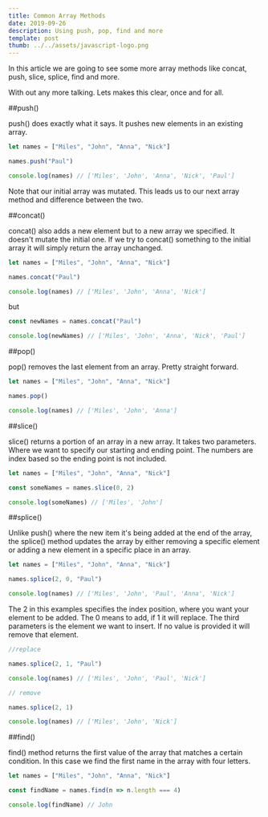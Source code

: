 ```yaml
---
title: Common Array Methods
date: 2019-09-26
description: Using push, pop, find and more
template: post
thumb: ../../assets/javascript-logo.png
---
```


In this article we are going to see some more array methods like concat, push, slice, splice, find and more.

With out any more talking. Lets makes this clear, once and for all.

##push()

<span class="highlight-in-text">push()</span> does exactly what it says. It pushes new elements in an existing array.

```javascript
let names = ["Miles", "John", "Anna", "Nick"]

names.push("Paul")

console.log(names) // ['Miles', 'John', 'Anna', 'Nick', 'Paul']
```

Note that our initial array was mutated. This leads us to our next array method and difference between the two.

##concat()

<span class="highlight-in-text">concat()</span> also adds a new element but to a new array we specified. It doesn't mutate the initial one.
If we try to <span class="highlight-in-text">concat()</span> something to the initial array it will simply return the array unchanged.

```javascript
let names = ["Miles", "John", "Anna", "Nick"]

names.concat("Paul")

console.log(names) // ['Miles', 'John', 'Anna', 'Nick']
```

but

```javascript
const newNames = names.concat("Paul")

console.log(newNames) // ['Miles', 'John', 'Anna', 'Nick', 'Paul']
```

##pop()

<span class="highlight-in-text">pop()</span> removes the last element from an array. Pretty straight forward.

```javascript
let names = ["Miles", "John", "Anna", "Nick"]

names.pop()

console.log(names) // ['Miles', 'John', 'Anna']
```

##slice()

<span class="highlight-in-text">slice()</span> returns a portion of an array in a new array. It takes two parameters. Where we want to specify our starting and ending point. The numbers are index based so the ending point is not included.

```javascript
let names = ["Miles", "John", "Anna", "Nick"]

const someNames = names.slice(0, 2)

console.log(someNames) // ['Miles', 'John']
```

##splice()

Unlike <span class="highlight-in-text">push()</span> where the new item it's being added at the end of the array, the <span class="highlight-in-text">splice()</span> method updates the array by either removing a specific element or adding a new element in a specific place in an array.

```javascript
let names = ["Miles", "John", "Anna", "Nick"]

names.splice(2, 0, "Paul")

console.log(names) // ['Miles', 'John', 'Paul', 'Anna', 'Nick']
```

The 2 in this examples specifies the index position, where you want your element to be added. The 0 means to add, if 1 it will replace. The third parameters is the element we want to insert. If no value is provided it will remove that element.

```javascript
//replace

names.splice(2, 1, "Paul")

console.log(names) // ['Miles', 'John', 'Paul', 'Nick']
```

```javascript
// remove

names.splice(2, 1)

console.log(names) // ['Miles', 'John', 'Nick']
```

##find()

<span class="highlight-in-text">find()</span> method returns the first value of the array that matches a certain condition.
In this case we find the first name in the array with four letters.

```javascript
let names = ["Miles", "John", "Anna", "Nick"]

const findName = names.find(n => n.length === 4)

console.log(findName) // John
```
